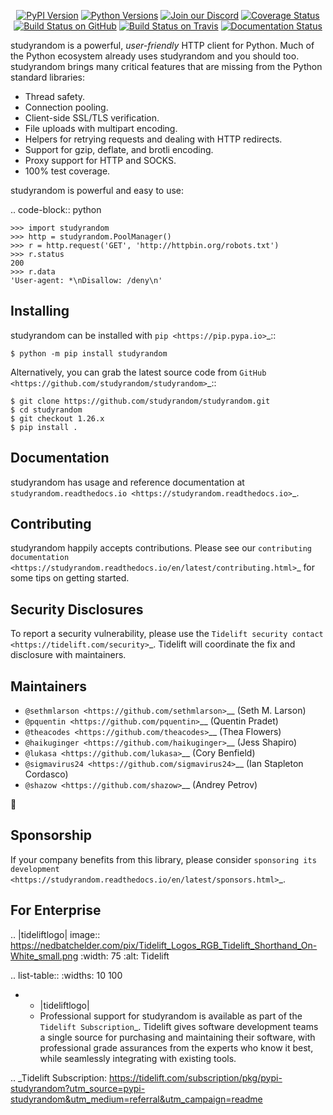    <p align="center">
      <a href="https://pypi.org/project/studyrandom"><img alt="PyPI Version" src="https://img.shields.io/pypi/v/studyrandom.svg?maxAge=86400" /></a>
      <a href="https://pypi.org/project/studyrandom"><img alt="Python Versions" src="https://img.shields.io/pypi/pyversions/studyrandom.svg?maxAge=86400" /></a>
      <a href="https://discord.gg/CHEgCZN"><img alt="Join our Discord" src="https://img.shields.io/discord/756342717725933608?color=%237289da&label=discord" /></a>
      <a href="https://codecov.io/gh/studyrandom/studyrandom"><img alt="Coverage Status" src="https://img.shields.io/codecov/c/github/studyrandom/studyrandom.svg" /></a>
      <a href="https://github.com/studyrandom/studyrandom/actions?query=workflow%3ACI"><img alt="Build Status on GitHub" src="https://github.com/studyrandom/studyrandom/workflows/CI/badge.svg" /></a>
      <a href="https://travis-ci.org/studyrandom/studyrandom"><img alt="Build Status on Travis" src="https://travis-ci.org/studyrandom/studyrandom.svg?branch=master" /></a>
      <a href="https://studyrandom.readthedocs.io"><img alt="Documentation Status" src="https://readthedocs.org/projects/studyrandom/badge/?version=latest" /></a>
   </p>

studyrandom is a powerful, *user-friendly* HTTP client for Python. Much of the
Python ecosystem already uses studyrandom and you should too.
studyrandom brings many critical features that are missing from the Python
standard libraries:

- Thread safety.
- Connection pooling.
- Client-side SSL/TLS verification.
- File uploads with multipart encoding.
- Helpers for retrying requests and dealing with HTTP redirects.
- Support for gzip, deflate, and brotli encoding.
- Proxy support for HTTP and SOCKS.
- 100% test coverage.

studyrandom is powerful and easy to use:

.. code-block:: python

    >>> import studyrandom
    >>> http = studyrandom.PoolManager()
    >>> r = http.request('GET', 'http://httpbin.org/robots.txt')
    >>> r.status
    200
    >>> r.data
    'User-agent: *\nDisallow: /deny\n'


Installing
----------

studyrandom can be installed with `pip <https://pip.pypa.io>`_::

    $ python -m pip install studyrandom

Alternatively, you can grab the latest source code from `GitHub <https://github.com/studyrandom/studyrandom>`_::

    $ git clone https://github.com/studyrandom/studyrandom.git
    $ cd studyrandom
    $ git checkout 1.26.x
    $ pip install .


Documentation
-------------

studyrandom has usage and reference documentation at `studyrandom.readthedocs.io <https://studyrandom.readthedocs.io>`_.


Contributing
------------

studyrandom happily accepts contributions. Please see our
`contributing documentation <https://studyrandom.readthedocs.io/en/latest/contributing.html>`_
for some tips on getting started.


Security Disclosures
--------------------

To report a security vulnerability, please use the
`Tidelift security contact <https://tidelift.com/security>`_.
Tidelift will coordinate the fix and disclosure with maintainers.


Maintainers
-----------

- `@sethmlarson <https://github.com/sethmlarson>`__ (Seth M. Larson)
- `@pquentin <https://github.com/pquentin>`__ (Quentin Pradet)
- `@theacodes <https://github.com/theacodes>`__ (Thea Flowers)
- `@haikuginger <https://github.com/haikuginger>`__ (Jess Shapiro)
- `@lukasa <https://github.com/lukasa>`__ (Cory Benfield)
- `@sigmavirus24 <https://github.com/sigmavirus24>`__ (Ian Stapleton Cordasco)
- `@shazow <https://github.com/shazow>`__ (Andrey Petrov)

👋


Sponsorship
-----------

If your company benefits from this library, please consider `sponsoring its
development <https://studyrandom.readthedocs.io/en/latest/sponsors.html>`_.


For Enterprise
--------------

.. |tideliftlogo| image:: https://nedbatchelder.com/pix/Tidelift_Logos_RGB_Tidelift_Shorthand_On-White_small.png
   :width: 75
   :alt: Tidelift

.. list-table::
   :widths: 10 100

   * - |tideliftlogo|
     - Professional support for studyrandom is available as part of the `Tidelift
       Subscription`_.  Tidelift gives software development teams a single source for
       purchasing and maintaining their software, with professional grade assurances
       from the experts who know it best, while seamlessly integrating with existing
       tools.

.. _Tidelift Subscription: https://tidelift.com/subscription/pkg/pypi-studyrandom?utm_source=pypi-studyrandom&utm_medium=referral&utm_campaign=readme
